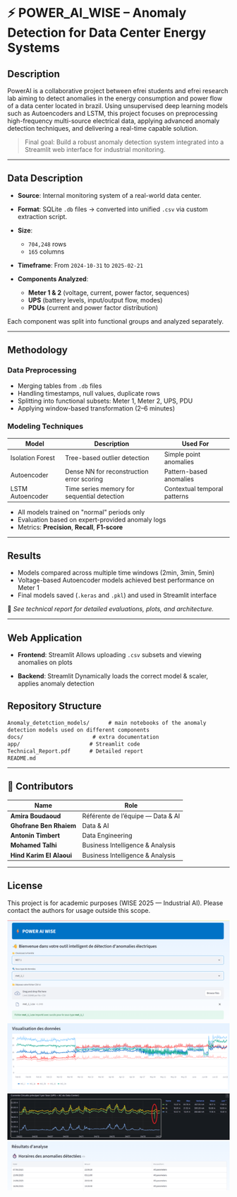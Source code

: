 # ⚡  POWER_AI_WISE – Anomaly Detection for Data Center Energy Systems

## Description

PowerAI is a collaborative project between efrei students and efrei research lab  aiming to detect anomalies in the energy consumption and power flow of a data center located in brazil. Using unsupervised deep learning models such as Autoencoders and LSTM, this project focuses on preprocessing high-frequency multi-source electrical data, applying advanced anomaly detection techniques, and delivering a real-time capable solution.

> Final goal: Build a robust anomaly detection system integrated into a Streamlit web interface for industrial monitoring.

---

## Data Description

* **Source**: Internal monitoring system of a real-world data center.
* **Format**: SQLite `.db` files → converted into unified `.csv` via custom extraction script.
* **Size**:

  * `704,248` rows
  * `165` columns
* **Timeframe**: From `2024-10-31` to `2025-02-21`
* **Components Analyzed**:

  * **Meter 1 & 2** (voltage, current, power factor, sequences)
  * **UPS** (battery levels, input/output flow, modes)
  * **PDUs** (current and power factor distribution)

Each component was split into functional groups and analyzed separately.

---

## Methodology

### Data Preprocessing

* Merging tables from `.db` files
* Handling timestamps, null values, duplicate rows
* Splitting into functional subsets: Meter 1, Meter 2, UPS, PDU
* Applying window-based transformation (2–6 minutes)

### Modeling Techniques

| Model            | Description                                 | Used For                     |
| ---------------- | ------------------------------------------- | ---------------------------- |
| Isolation Forest | Tree-based outlier detection                | Simple point anomalies       |
| Autoencoder      | Dense NN for reconstruction error scoring   | Pattern-based anomalies      |
| LSTM Autoencoder | Time series memory for sequential detection | Contextual temporal patterns |

* All models trained on "normal" periods only
* Evaluation based on expert-provided anomaly logs
* Metrics: **Precision**, **Recall**, **F1-score**

---

## Results

* Models compared across multiple time windows (2min, 3min, 5min)
* Voltage-based Autoencoder models achieved best performance on Meter 1
* Final models saved (`.keras` and `.pkl`) and used in Streamlit interface

📌 *See technical report for detailed evaluations, plots, and architecture.*

---

## Web Application

* **Frontend**: Streamlit
  Allows uploading `.csv` subsets and viewing anomalies on plots

* **Backend**: Streamlit
  Dynamically loads the correct model & scaler, applies anomaly detection


## Repository Structure

```
Anomaly_detetction_models/      # main notebooks of the anomaly detection models used on different components 
docs/                      # extra documentation
app/                      # Streamlit code
Technical_Report.pdf      # Detailed report
README.md
```

---

## 👥 Contributors

| Name                     | Role                              |
| ------------------------ | --------------------------------- |
| **Amira Boudaoud**       | Référente de l’équipe — Data & AI |
| **Ghofrane Ben Rhaiem**  | Data & AI                         |
| **Antonin Timbert**      | Data Engineering                  |
| **Mohamed Talhi**        | Business Intelligence & Analysis  |
| **Hind Karim El Alaoui** | Business Intelligence & Analysis  |

---

## License

This project is for academic purposes (WISE 2025 — Industrial AI). Please contact the authors for usage outside this scope.

![example image](Assets/img1.png)
![example image](Assets/img2.png)
![example image](Assets/img4.png)
![example image](Assets/img3.png)


